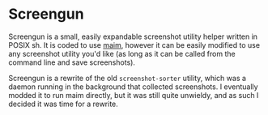 # Screengun

Screengun is a small, easily expandable screenshot utility helper written in POSIX sh. It is coded to use [maim](https://github.com/naelstrof/maim), however it can be easily modified to use any screenshot utility you'd like (as long as it can be called from the command line and save screenshots).

Screengun is a rewrite of the old ``screenshot-sorter`` utility, which was a daemon running in the background that collected screenshots. I eventually modded it to run maim directly, but it was still quite unwieldy, and as such I decided it was time for a rewrite.

